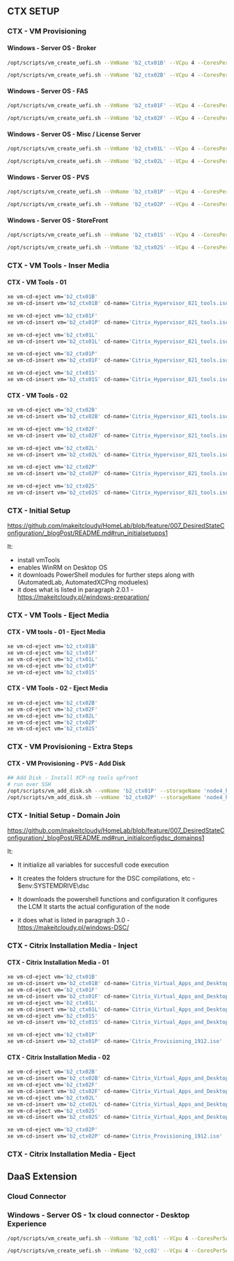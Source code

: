 ## CTX SETUP

### CTX - VM Provisioning

#### Windows - Server OS - Broker

```bash
/opt/scripts/vm_create_uefi.sh --VmName 'b2_ctx01B' --VCpu 4 --CoresPerSocket 2 --MemoryGB 4 --DiskGB 32 --ActivationExpiration 180 --TemplateName 'Windows Server 2022 (64-bit)' --IsoName 'w2k22dtc_2410_untd_nprmpt_uefi.iso' --IsoSRName 'node4_nfs' --NetworkName 'eth1-vlan1342' --Mac '12:B2:13:42:02:33' --StorageName 'node4_ssd_sdf' --VmDescription 'w2k22_Broker'

/opt/scripts/vm_create_uefi.sh --VmName 'b2_ctx02B' --VCpu 4 --CoresPerSocket 2 --MemoryGB 4 --DiskGB 32 --ActivationExpiration 180 --TemplateName 'Windows Server 2022 (64-bit)' --IsoName 'w2k22dtc_2410_untd_nprmpt_uefi.iso' --IsoSRName 'node4_nfs' --NetworkName 'eth1-vlan1342' --Mac '12:B2:13:42:02:34' --StorageName 'node4_ssd_sdg' --VmDescription 'w2k22_Broker'
```

#### Windows - Server OS - FAS

```bash
/opt/scripts/vm_create_uefi.sh --VmName 'b2_ctx01F' --VCpu 4 --CoresPerSocket 2 --MemoryGB 4 --DiskGB 32 --ActivationExpiration 180 --TemplateName 'Windows Server 2022 (64-bit)' --IsoName 'w2k22dtc_2410_untd_nprmpt_uefi.iso' --IsoSRName 'node4_nfs' --NetworkName 'eth1-vlan1342' --Mac '12:B2:13:42:02:37' --StorageName 'node4_ssd_sdf' --VmDescription 'w2k22_FAS'

/opt/scripts/vm_create_uefi.sh --VmName 'b2_ctx02F' --VCpu 4 --CoresPerSocket 2 --MemoryGB 4 --DiskGB 32 --ActivationExpiration 180 --TemplateName 'Windows Server 2022 (64-bit)' --IsoName 'w2k22dtc_2410_untd_nprmpt_uefi.iso' --IsoSRName 'node4_nfs' --NetworkName 'eth1-vlan1342' --Mac '12:B2:13:42:02:38' --StorageName 'node4_ssd_sdg' --VmDescription 'w2k22_FAS'
```

#### Windows - Server OS - Misc / License Server

```bash
/opt/scripts/vm_create_uefi.sh --VmName 'b2_ctx01L' --VCpu 4 --CoresPerSocket 2 --MemoryGB 4 --DiskGB 32 --ActivationExpiration 180 --TemplateName 'Windows Server 2022 (64-bit)' --IsoName 'w2k22dtc_2410_untd_nprmpt_uefi.iso' --IsoSRName 'node4_nfs' --NetworkName 'eth1-vlan1342' --Mac '12:B2:13:42:02:31' --StorageName 'node4_ssd_sdd' --VmDescription 'w2k22_License'

/opt/scripts/vm_create_uefi.sh --VmName 'b2_ctx02L' --VCpu 4 --CoresPerSocket 2 --MemoryGB 4 --DiskGB 32 --ActivationExpiration 180 --TemplateName 'Windows Server 2022 (64-bit)' --IsoName 'w2k22dtc_2410_untd_nprmpt_uefi.iso' --IsoSRName 'node4_nfs' --NetworkName 'eth1-vlan1342' --Mac '12:B2:13:42:02:32' --StorageName 'node4_ssd_sde' --VmDescription 'w2k22_License'
```

#### Windows - Server OS - PVS

```bash
/opt/scripts/vm_create_uefi.sh --VmName 'b2_ctx01P' --VCpu 4 --CoresPerSocket 2 --MemoryGB 8 --DiskGB 32 --ActivationExpiration 180 --TemplateName 'Windows Server 2022 (64-bit)' --IsoName 'w2k22dtc_2410_untd_nprmpt_uefi.iso' --IsoSRName 'node4_nfs' --NetworkName 'eth1-vlan1342' --Mac '12:B2:13:42:02:41' --StorageName 'node4_ssd_sdd' --VmDescription 'w2k2_PVS'

/opt/scripts/vm_create_uefi.sh --VmName 'b2_ctx02P' --VCpu 4 --CoresPerSocket 2 --MemoryGB 8 --DiskGB 32 --ActivationExpiration 180 --TemplateName 'Windows Server 2022 (64-bit)' --IsoName 'w2k22dtc_2410_untd_nprmpt_uefi.iso' --IsoSRName 'node4_nfs' --NetworkName 'eth1-vlan1342' --Mac '12:B2:13:42:02:42' --StorageName 'node4_ssd_sde' --VmDescription 'w2k22_PVS'
```

#### Windows - Server OS - StoreFront

```bash
/opt/scripts/vm_create_uefi.sh --VmName 'b2_ctx01S' --VCpu 4 --CoresPerSocket 2 --MemoryGB 4 --DiskGB 32 --ActivationExpiration 180 --TemplateName 'Windows Server 2022 (64-bit)' --IsoName 'w2k22dtc_2410_untd_nprmpt_uefi.iso' --IsoSRName 'node4_nfs' --NetworkName 'eth1-vlan1342' --Mac '12:B2:13:42:02:35' --StorageName 'node4_ssd_sdd' --VmDescription 'w2k22_storeFront'

/opt/scripts/vm_create_uefi.sh --VmName 'b2_ctx02S' --VCpu 4 --CoresPerSocket 2 --MemoryGB 4 --DiskGB 32 --ActivationExpiration 180 --TemplateName 'Windows Server 2022 (64-bit)' --IsoName 'w2k22dtc_2410_untd_nprmpt_uefi.iso' --IsoSRName 'node4_nfs' --NetworkName 'eth1-vlan1342' --Mac '12:B2:13:42:02:36' --StorageName 'node4_ssd_sde' --VmDescription 'w2k22_storeFront'
```

### CTX - VM Tools - Inser Media

#### CTX - VM Tools - 01

```bash
xe vm-cd-eject vm='b2_ctx01B'
xe vm-cd-insert vm='b2_ctx01B' cd-name='Citrix_Hypervisor_821_tools.iso'

xe vm-cd-eject vm='b2_ctx01F'
xe vm-cd-insert vm='b2_ctx01P' cd-name='Citrix_Hypervisor_821_tools.iso'

xe vm-cd-eject vm='b2_ctx01L'
xe vm-cd-insert vm='b2_ctx01L' cd-name='Citrix_Hypervisor_821_tools.iso'

xe vm-cd-eject vm='b2_ctx01P'
xe vm-cd-insert vm='b2_ctx01F' cd-name='Citrix_Hypervisor_821_tools.iso'

xe vm-cd-eject vm='b2_ctx01S'
xe vm-cd-insert vm='b2_ctx01S' cd-name='Citrix_Hypervisor_821_tools.iso'
```

#### CTX - VM Tools - 02

```bash
xe vm-cd-eject vm='b2_ctx02B'
xe vm-cd-insert vm='b2_ctx02B' cd-name='Citrix_Hypervisor_821_tools.iso'

xe vm-cd-eject vm='b2_ctx02F'
xe vm-cd-insert vm='b2_ctx02F' cd-name='Citrix_Hypervisor_821_tools.iso'

xe vm-cd-eject vm='b2_ctx02L'
xe vm-cd-insert vm='b2_ctx02L' cd-name='Citrix_Hypervisor_821_tools.iso'

xe vm-cd-eject vm='b2_ctx02P'
xe vm-cd-insert vm='b2_ctx02P' cd-name='Citrix_Hypervisor_821_tools.iso'

xe vm-cd-eject vm='b2_ctx02S'
xe vm-cd-insert vm='b2_ctx02S' cd-name='Citrix_Hypervisor_821_tools.iso'
```

### CTX - Initial Setup

https://github.com/makeitcloudy/HomeLab/blob/feature/007_DesiredStateConfiguration/_blogPost/README.md#run_initialsetupps1

It:
* install vmTools
* enables WinRM on Desktop OS
* it downloads PowerShell modules for further steps along with (AutomatedLab, AutomatedXCPng modueles)
* it does what is listed in paragraph 2.0.1 - https://makeitcloudy.pl/windows-preparation/

### CTX - VM Tools - Eject Media

#### CTX - VM tools - 01 - Eject Media

```bash
xe vm-cd-eject vm='b2_ctx01B'
xe vm-cd-eject vm='b2_ctx01F'
xe vm-cd-eject vm='b2_ctx01L'
xe vm-cd-eject vm='b2_ctx01P'
xe vm-cd-eject vm='b2_ctx01S'
```

#### CTX - VM Tools - 02 - Eject Media

```bash
xe vm-cd-eject vm='b2_ctx02B'
xe vm-cd-eject vm='b2_ctx02F'
xe vm-cd-eject vm='b2_ctx02L'
xe vm-cd-eject vm='b2_ctx02P'
xe vm-cd-eject vm='b2_ctx02S'
```

### CTX - VM Provisioning - Extra Steps

#### CTX - VM Provisioning - PVS - Add Disk

```bash
## Add Disk - Install XCP-ng tools upfront
# run over SSH
/opt/scripts/vm_add_disk.sh --vmName 'b2_ctx01P' --storageName 'node4_hdd_sdb' --diskName 'b2_ctx01P_PVSStoreDrive' --deviceId 4 --diskGB 300  --description 'b2_S_dataDrive'
/opt/scripts/vm_add_disk.sh --vmName 'b2_ctx02P' --storageName 'node4_hdd_sdb' --diskName 'b2_ctx02P_PVSStoreDrive' --deviceId 4 --diskGB 300  --description 'b2_S_dataDrive'
```

### CTX - Initial Setup - Domain Join

https://github.com/makeitcloudy/HomeLab/blob/feature/007_DesiredStateConfiguration/_blogPost/README.md#run_initialconfigdsc_domainps1

It:
* It initialize all variables for succesfull code execution
* It creates the folders structure for the DSC compilations, etc - $env:SYSTEMDRIVE\dsc
* It downloads the powershell functions and configuration
It configures the LCM
It starts the actual configuration of the node

* it does what is listed in paragraph 3.0 - https://makeitcloudy.pl/windows-DSC/

### CTX - Citrix Installation Media - Inject

#### CTX - Citrix Installation Media - 01

```bash
xe vm-cd-eject vm='b2_ctx01B'
xe vm-cd-insert vm='b2_ctx01B' cd-name='Citrix_Virtual_Apps_and_Desktops_7_1912.iso'
xe vm-cd-eject vm='b2_ctx01F'
xe vm-cd-insert vm='b2_ctx01F' cd-name='Citrix_Virtual_Apps_and_Desktops_7_1912.iso'
xe vm-cd-eject vm='b2_ctx01L'
xe vm-cd-insert vm='b2_ctx01L' cd-name='Citrix_Virtual_Apps_and_Desktops_7_1912.iso'
xe vm-cd-eject vm='b2_ctx01S'
xe vm-cd-insert vm='b2_ctx01S' cd-name='Citrix_Virtual_Apps_and_Desktops_7_1912.iso'

xe vm-cd-eject vm='b2_ctx01P'
xe vm-cd-insert vm='b2_ctx01P' cd-name='Citrix_Provisioning_1912.iso'

```

#### CTX - Citrix Installation Media - 02

```bash
xe vm-cd-eject vm='b2_ctx02B'
xe vm-cd-insert vm='b2_ctx02B' cd-name='Citrix_Virtual_Apps_and_Desktops_7_1912.iso'
xe vm-cd-eject vm='b2_ctx02F'
xe vm-cd-insert vm='b2_ctx02F' cd-name='Citrix_Virtual_Apps_and_Desktops_7_1912.iso'
xe vm-cd-eject vm='b2_ctx02L'
xe vm-cd-insert vm='b2_ctx02L' cd-name='Citrix_Virtual_Apps_and_Desktops_7_1912.iso'
xe vm-cd-eject vm='b2_ctx02S'
xe vm-cd-insert vm='b2_ctx02S' cd-name='Citrix_Virtual_Apps_and_Desktops_7_1912.iso'

xe vm-cd-eject vm='b2_ctx02P'
xe vm-cd-insert vm='b2_ctx02P' cd-name='Citrix_Provisioning_1912.iso'
```

### CTX - Citrix Installation Media - Eject

## DaaS Extension

### Cloud Connector

### Windows - Server OS - 1x cloud connector - Desktop Experience

```bash
/opt/scripts/vm_create_uefi.sh --VmName 'b2_cc01' --VCpu 4 --CoresPerSocket 2 --MemoryGB 2 --DiskGB 32 --ActivationExpiration 180 --TemplateName 'Windows Server 2022 (64-bit)' --IsoName 'w2k22dtc_2302_untd_nprmpt_uefi.iso' --IsoSRName 'node4_nfs' --NetworkName 'eth1-vlan1342' --Mac '12:B2:13:42:02:43' --StorageName 'node4_ssd_sdf' --VmDescription 'w2k22_cc01_cloudConnector'

/opt/scripts/vm_create_uefi.sh --VmName 'b2_cc02' --VCpu 4 --CoresPerSocket 2 --MemoryGB 2 --DiskGB 32 --ActivationExpiration 180 --TemplateName 'Windows Server 2022 (64-bit)' --IsoName 'w2k22dtc_2302_untd_nprmpt_uefi.iso' --IsoSRName 'node4_nfs' --NetworkName 'eth1-vlan1342' --Mac '12:B2:13:42:02:44' --StorageName 'node4_ssd_sdg' --VmDescription 'w2k22_cc02_cloudConnector'

```

